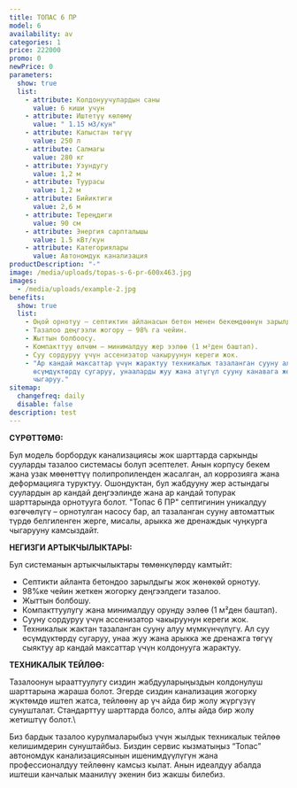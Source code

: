```yaml
---
title: ТОПАС 6 ПР
model: 6
availability: av
categories: 1
price: 222000
promo: 0
newPrice: 0
parameters:
  show: true
  list:
    - attribute: Колдонуучулардын саны
      value: 6 киши учун
    - attribute: Иштетүү көлөмү
      value: " 1.15 м3/кун"
    - attribute: Капыстан төгүү
      value: 250 л
    - attribute: Салмагы
      value: 280 кг
    - attribute: Узундугу
      value: 1,2 м
    - attribute: Туурасы
      value: 1,2 м
    - attribute: Бийиктиги
      value: 2,6 м
    - attribute: Тереңдиги
      value: 90 см
    - attribute: Энергия сарпталышы
      value: 1.5 кВт/кун
    - attribute: Категориялары
      value: Автономдук канализация
productDescription: "-"
image: /media/uploads/topas-s-6-pr-600x463.jpg
images:
  - /media/uploads/example-2.jpg
benefits:
  show: true
  list:
    - Оңой орнотуу – септиктин айланасын бетон менен бекемдөөнүн зарылдыгы жок.
    - Тазалоо деңгээли жогору – 98% га чейин.
    - Жыттын болбоосу.
    - Компакттуу өлчөм – минималдуу жер ээлөө (1 м²ден баштап).
    - Суу сордуруу үчүн ассенизатор чакыруунун кереги жок.
    - "Ар кандай максаттар үчүн жарактуу техникалык тазаланган сууну алуу:
      өсүмдүктөрдү сугаруу, унааларды жуу жана атүгүл сууну канавага же дренажга
      чыгаруу."
sitemap:
  changefreq: daily
  disable: false
description: test
---
```

**СҮРӨТТӨМӨ:**

Бул модель борбордук канализациясы жок шарттарда саркынды сууларды тазалоо системасы болуп эсептелет. Анын корпусу бекем жана узак мөөнөттүү полипропиленден жасалган, ал коррозияга жана деформацияга туруктуу. Ошондуктан, бул жабдууну жер астындагы суулардын ар кандай деңгээлинде жана ар кандай топурак шарттарында орнотууга болот.
"Топас 6 ПР" септигинин уникалдуу өзгөчөлүгү – орнотулган насосу бар, ал тазаланган сууну автоматтык түрдө белгиленген жерге, мисалы, арыкка же дренаждык чуңкурга чыгарууну камсыздайт.

**НЕГИЗГИ АРТЫКЧЫЛЫКТАРЫ:**

Бул системанын артыкчылыктары төмөнкүлөрдү камтыйт:

* Септикти айланта бетондоо зарылдыгы жок жөнөкөй орнотуу.
* 98%ке чейин жеткен жогорку деңгээлдеги тазалоо.
* Жыттын болбошу.
* Компакттуулугу жана минималдуу орунду ээлөө (1 м²ден баштап).
* Сууну сордуруу үчүн ассенизатор чакыруунун кереги жок.
* Техникалык жактан тазаланган сууну алуу мүмкүнчүлүгү. Ал суу өсүмдүктөрдү сугаруу, унаа жуу жана арыкка же дренажга төгүү сыяктуу ар кандай максаттар үчүн колдонууга жарактуу.

**ТЕХНИКАЛЫК ТЕЙЛӨӨ:**

Тазалоонун ырааттуулугу сиздин жабдууларыңыздын колдонулуш шарттарына жараша болот. Эгерде сиздин канализация жогорку жүктөмдө иштеп жатса, тейлөөнү ар үч айда бир жолу жүргүзүү сунушталат. Стандарттуу шарттарда болсо, алты айда бир жолу жетиштүү болот.\

Биз бардык тазалоо курулмаларыбыз үчүн жылдык техникалык тейлөө келишимдерин сунуштайбыз. Биздин сервис кызматыңыз “Топас” автономдук канализациясынын ишенимдүүлүгүн жана профессионалдуу тейлөөнү камсыз кылат. Анын идеалдуу абалда иштеши канчалык маанилүү экенин биз жакшы билебиз.
